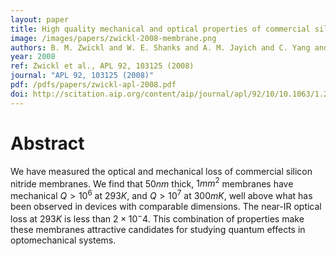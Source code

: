 ```yaml
---
layout: paper
title: High quality mechanical and optical properties of commercial silicon nitride membranes
image: /images/papers/zwickl-2008-membrane.png
authors: B. M. Zwickl and W. E. Shanks and A. M. Jayich and C. Yang and A. C. Bleszynski Jayich and J. D. Thompson and J. G. E. Harris
year: 2008
ref: Zwickl et al., APL 92, 103125 (2008)
journal: "APL 92, 103125 (2008)"
pdf: /pdfs/papers/zwickl-apl-2008.pdf
doi: http://scitation.aip.org/content/aip/journal/apl/92/10/10.1063/1.2884191
---
```


# Abstract

We have measured the optical and mechanical loss of commercial silicon nitride membranes. We find that $50 nm$ thick, $1 mm^2$ membranes have mechanical $Q>10^6$ at $293 K$, and $Q>10^7$ at $300 mK$, well above what has been observed in devices with comparable dimensions. The near-IR optical loss at $293 K$ is less than $2×10^−4$. This combination of properties make these membranes attractive candidates for studying quantum effects in optomechanical systems.
